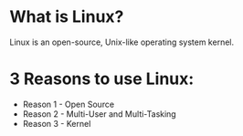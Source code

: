 # What is Linux?
Linux is an open-source, Unix-like operating system kernel.
# 3 Reasons to use Linux:
* Reason 1 - Open Source
* Reason 2 - Multi-User and Multi-Tasking
* Reason 3 - Kernel

